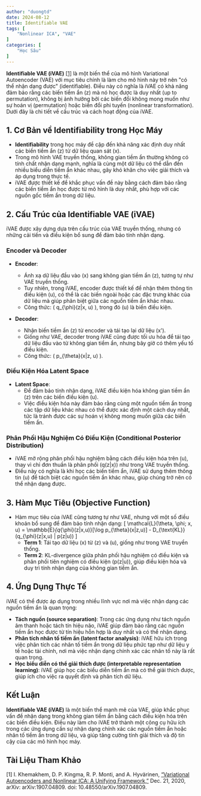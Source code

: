 ```yaml
---
author: "duongtd"
date: 2024-08-12
title: Identifiable VAE
tags: [
    "Nonlinear ICA", "VAE"
]
categories: [
    "Học Sâu"
]
---
```


**Identifiable VAE (iVAE)** [[1]](#ref1) là một biến thể của mô hình Variational Autoencoder (VAE) với mục tiêu chính là làm cho mô hình này trở nên "có thể nhận dạng được" (identifiable). Điều này có nghĩa là iVAE có khả năng đảm bảo rằng các biến tiềm ẩn \(z\) mà nó học được là duy nhất (up to permutation), không bị ảnh hưởng bởi các biến đổi không mong muốn như sự hoán vị (permutation) hoặc biến đổi phi tuyến (nonlinear transformation). Dưới đây là chi tiết về cấu trúc và cách hoạt động của iVAE.

## **1. Cơ Bản về Identifiability trong Học Máy**

- **Identifiability** trong học máy đề cập đến khả năng xác định duy nhất các biến tiềm ẩn \(z\) từ dữ liệu quan sát \(x\). 
- Trong mô hình VAE truyền thống, không gian tiềm ẩn thường không có tính chất nhận dạng mạnh, nghĩa là cùng một dữ liệu có thể dẫn đến nhiều biểu diễn tiềm ẩn khác nhau, gây khó khăn cho việc giải thích và áp dụng trong thực tế.
- iVAE được thiết kế để khắc phục vấn đề này bằng cách đảm bảo rằng các biến tiềm ẩn học được từ mô hình là duy nhất, phù hợp với các nguồn gốc tiềm ẩn trong dữ liệu.

## **2. Cấu Trúc của Identifiable VAE (iVAE)**

iVAE được xây dựng dựa trên cấu trúc của VAE truyền thống, nhưng có những cải tiến và điều kiện bổ sung để đảm bảo tính nhận dạng.

### **Encoder và Decoder**

- **Encoder**: 
  - Ánh xạ dữ liệu đầu vào \(x\) sang không gian tiềm ẩn \(z\), tương tự như VAE truyền thống. 
  - Tuy nhiên, trong iVAE, encoder được thiết kế để nhận thêm thông tin điều kiện \(u\), có thể là các biến ngoài hoặc các đặc trưng khác của dữ liệu mà giúp phân biệt giữa các nguồn tiềm ẩn khác nhau.
  - Công thức: \( q_{\phi}(z|x, u) \), trong đó \(u\) là biến điều kiện.

- **Decoder**: 
  - Nhận biến tiềm ẩn \(z\) từ encoder và tái tạo lại dữ liệu \(x'\).
  - Giống như VAE, decoder trong iVAE cũng được tối ưu hóa để tái tạo dữ liệu đầu vào từ không gian tiềm ẩn, nhưng bây giờ có thêm yếu tố điều kiện.
  - Công thức: \( p_{\theta}(x|z, u) \).

### **Điều Kiện Hóa Latent Space**

- **Latent Space**:
  - Để đảm bảo tính nhận dạng, iVAE điều kiện hóa không gian tiềm ẩn \(z\) trên các biến điều kiện \(u\).
  - Việc điều kiện hóa này đảm bảo rằng cùng một nguồn tiềm ẩn trong các tập dữ liệu khác nhau có thể được xác định một cách duy nhất, tức là tránh được các sự hoán vị không mong muốn giữa các biến tiềm ẩn.

### **Phân Phối Hậu Nghiệm Có Điều Kiện (Conditional Posterior Distribution)**

- iVAE mở rộng phân phối hậu nghiệm bằng cách điều kiện hóa trên \(u\), thay vì chỉ đơn thuần là phân phối \(q(z|x)\) như trong VAE truyền thống.
- Điều này có nghĩa là khi học các biến tiềm ẩn, iVAE sử dụng thêm thông tin \(u\) để tách biệt các nguồn tiềm ẩn khác nhau, giúp chúng trở nên có thể nhận dạng được.

## **3. Hàm Mục Tiêu (Objective Function)**

- Hàm mục tiêu của iVAE cũng tương tự như VAE, nhưng với một số điều khoản bổ sung để đảm bảo tính nhận dạng:
  \[
  \mathcal{L}(\theta, \phi; x, u) = \mathbb{E}_{q_{\phi}(z|x,u)}[\log p_{\theta}(x|z,u)] - D_{\text{KL}}(q_{\phi}(z|x,u) \| p(z|u))
  \]
  - **Term 1**: Tái tạo dữ liệu \(x\) từ \(z\) và \(u\), giống như trong VAE truyền thống.
  - **Term 2**: KL-divergence giữa phân phối hậu nghiệm có điều kiện và phân phối tiên nghiệm có điều kiện \(p(z|u)\), giúp điều kiện hóa và duy trì tính nhận dạng của không gian tiềm ẩn.

## **4. Ứng Dụng Thực Tế**

iVAE có thể được áp dụng trong nhiều lĩnh vực nơi mà việc nhận dạng các nguồn tiềm ẩn là quan trọng:

- **Tách nguồn (source separation)**: Trong các ứng dụng như tách nguồn âm thanh hoặc tách tín hiệu não, iVAE giúp đảm bảo rằng các nguồn tiềm ẩn học được từ tín hiệu hỗn hợp là duy nhất và có thể nhận dạng.
- **Phân tích nhân tố tiềm ẩn (latent factor analysis)**: iVAE hữu ích trong việc phân tích các nhân tố tiềm ẩn trong dữ liệu phức tạp như dữ liệu y tế hoặc tài chính, nơi mà việc nhận dạng chính xác các nhân tố này là rất quan trọng.
- **Học biểu diễn có thể giải thích được (interpretable representation learning)**: iVAE giúp học các biểu diễn tiềm ẩn mà có thể giải thích được, giúp ích cho việc ra quyết định và phân tích dữ liệu.

## **Kết Luận**

**Identifiable VAE (iVAE)** là một biến thể mạnh mẽ của VAE, giúp khắc phục vấn đề nhận dạng trong không gian tiềm ẩn bằng cách điều kiện hóa trên các biến điều kiện. Điều này làm cho iVAE trở thành một công cụ hữu ích trong các ứng dụng cần sự nhận dạng chính xác các nguồn tiềm ẩn hoặc nhân tố tiềm ẩn trong dữ liệu, và giúp tăng cường tính giải thích và độ tin cậy của các mô hình học máy.

## Tài Liệu Tham Khảo

<a id="ref1"></a>[1] I. Khemakhem, D. P. Kingma, R. P. Monti, and A. Hyvärinen, [“Variational Autoencoders and Nonlinear ICA: A Unifying Framework,”](https://arxiv.org/abs/1907.04809) Dec. 21, 2020, arXiv: arXiv:1907.04809. doi: 10.48550/arXiv.1907.04809.